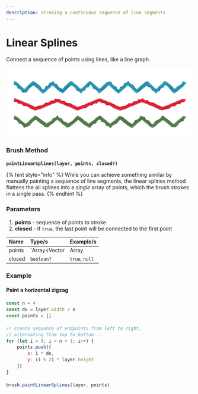 ```yaml
---
description: Stroking a continuous sequence of line segments
---
```


# Linear Splines

Connect a sequence of points using lines, like a line graph.

![](../../.gitbook/assets/8605d3.png)

### Brush Method <a id="overview"></a>

**`paintLinearSplines(layer, points, closed?)`**‌

{% hint style="info" %}
While you can achieve something similar by manually painting a sequence of line segments, the linear splines method flattens the all splines into a _single_ array of points, which the brush strokes in a single pass.
{% endhint %}

### ‌Parameters‌‌ <a id="parameters"></a>

1. **points** - sequence of points to stroke
2. **closed** - if `true`, the last point will be connected to the first point

| Name | Type/s | Example/s |
| :--- | :--- | :--- |
| points | `Array<Vector|Array|Object>` | `[new Vector(x, y)]`, `[[x, y]]`, `[{x, y}]` |
| closed | `boolean?` | `true`, `null` |

### Example

#### Paint a horizontal zigzag

```javascript
const n = 4
const dx = layer.width / n
const points = []

// create sequence of endpoints from left to right,
// alternating from top to bottom....
for (let i = 0; i < n + 1; i++) {
    points.push({
        x: i * dx, 
        y: (i % 2) * layer.height
    })
}

brush.paintLinearSplines(layer, points)
```

